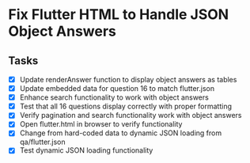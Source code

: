 # Fix Flutter HTML to Handle JSON Object Answers

## Tasks
- [x] Update renderAnswer function to display object answers as tables
- [x] Update embedded data for question 16 to match flutter.json
- [x] Enhance search functionality to work with object answers
- [x] Test that all 16 questions display correctly with proper formatting
- [x] Verify pagination and search functionality work with object answers
- [x] Open flutter.html in browser to verify functionality
- [x] Change from hard-coded data to dynamic JSON loading from qa/flutter.json
- [x] Test dynamic JSON loading functionality
